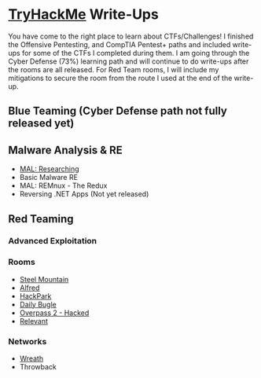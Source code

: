 # [TryHackMe](https://www.tryhackme.com) Write-Ups
You have come to the right place to learn about CTFs/Challenges! I finished the Offensive Pentesting, and CompTIA Pentest+ paths and included write-ups for some of the CTFs I completed during them. I am going through the Cyber Defense (73%) learning path and will continue to do write-ups after the rooms are all released. For Red Team rooms, I will include my mitigations to secure the room from the route I used at the end of the write-up.

## Blue Teaming (Cyber Defense path not fully released yet)
## Malware Analysis & RE

* [MAL: Researching](./write-ups/malresearching.md)
* Basic Malware RE
* MAL: REMnux - The Redux
* Reversing .NET Apps (Not yet released)

## Red Teaming
### Advanced Exploitation

### Rooms

* [Steel Mountain](./write-ups/steelmountain.md)
* [Alfred](./write-ups/alfred.md)
* [HackPark](./write-ups/hackpark.md)
* [Daily Bugle](./write-ups/dailybugle.md)
* [Overpass 2 - Hacked](./write-ups/overpass2hacked.md)
* [Relevant](./write-ups/relevant.md)

### Networks

* [Wreath](./write-ups/wreath.md)
* Throwback
